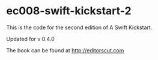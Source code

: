 # ec008-swift-kickstart-2

This is the code for the second edition of A Swift Kickstart.

Updated for v 0.4.0


The book can be found at http://editorscut.com 
